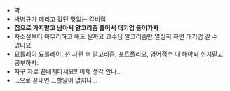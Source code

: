﻿* 박
* 박병규가 데리고 갔던 맛있는 갈비집
* **집으로 가지말고 남아서 알고리즘 풀어서 대기업 들어가자**
* 자소설부터 마무리하고 해도 될까요 교수님 알고리즘만 열심히 하면 대기업 갈 수 있나요
* 요를레이 요를레이, 선 지원 후 알고리즘, 포트폴리오, 영어점수 다 해야되 쉬지말고 공부하자.
* 자꾸 자로 끝내지마세요!! 이제 생각 안나....
* ...으로 끝내면 ...할말이 없자나...